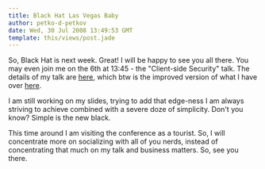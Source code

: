 ```yaml
---
title: Black Hat Las Vegas Baby
author: petko-d-petkov
date: Wed, 30 Jul 2008 13:49:53 GMT
template: this/views/post.jade
---
```


So, Black Hat is next week. Great! I will be happy to see you all there. You may even join me on the 6th at 13:45 - the "Client-side Security" talk. The details of my talk are [here](http://www.blackhat.com/html/bh-usa-08/bh-usa-08-speakers.html#Petkov), which btw is the improved version of what I have over [here](/blog/black-hat-europe-2008/).

I am still working on my slides, trying to add that edge-ness I am always striving to achieve combined with a severe doze of simplicity. Don't you know? Simple is the new black.

This time around I am visiting the conference as a tourist. So, I will concentrate more on socializing with all of you nerds, instead of concentrating that much on my talk and business matters. So, see you there.
